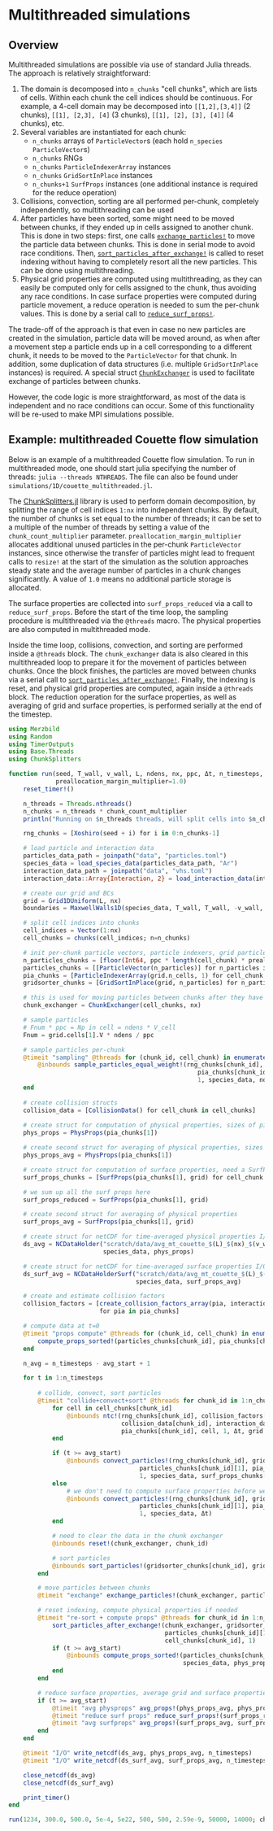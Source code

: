 # Multithreaded simulations

## Overview
Multithreaded simulations are possible via use of standard Julia threads.
The approach is relatively straightforward:
1. The domain is decomposed into `n_chunks` "cell chunks", which are lists of cells.
    Within each chunk the cell indices should be continuous.
    For example, a 4-cell domain may be decomposed into `[[1,2],[3,4]]` (2 chunks),
    `[[1], [2,3], [4]` (3 chunks), `[[1], [2], [3], [4]]` (4 chunks), etc.
2. Several variables are instantiated for each chunk:
    - `n_chunks` arrays of `ParticleVector`s (each hold `n_species` `ParticleVector`s)
    - `n_chunks` RNGs
    - `n_chunks` `ParticleIndexerArray` instances
    - `n_chunks` `GridSortInPlace` instances
    - `n_chunks+1` `SurfProps` instances (one additional instance is required for the reduce operation)
3. Collisions, convection, sorting are all performed per-chunk, completely independently,
    so multithreading can be used
4. After particles have been sorted, some might need to be moved between chunks,
    if they ended up in cells assigned to another chunk.
    This is done in two steps: first, one calls [`exchange_particles!`](@ref) to move the particle
    data between chunks. This is done in serial mode to avoid race conditions.
    Then, [`sort_particles_after_exchange!`](@ref) is called to reset indexing without having to
    completely resort all the new particles. This can be done using multithreading.
5. Physical grid properties are computed using multithreading, as they can easily be computed
    only for cells assigned to the chunk, thus avoiding any race conditions.
    In case surface properties were computed during particle movement, a
    reduce operation is needed to sum the per-chunk values. This is done by
    a serial call to [`reduce_surf_props!`](@ref).

The trade-off of the approach is that even in case no new particles are created in the simulation,
particle data will be moved around, as when after a movement step a particle ends up in a cell
corresponding to a different chunk, it needs to be moved to the `ParticleVector` for that chunk.
In addition, some duplication of data structures (i.e. multiple `GridSortInPlace` instances)
is required. A special struct [`ChunkExchanger`](@ref) is used to facilitate exchange of particles between chunks.

However, the code logic is more straightforward, as most of the data is independent and no race conditions
can occur. Some of this functionality will be re-used to make MPI simulations possible.

## Example: multithreaded Couette flow simulation

Below is an example of a multithreaded Couette flow simulation. To run in multithreaded mode, one should start
julia specifying the number of threads: `julia --threads NTHREADS`. The file can also be found under `simulations/1D/couette_multithreaded.jl`.

The [ChunkSplitters.jl](https://github.com/JuliaFolds2/ChunkSplitters.jl)
library is used to perform domain decomposition, by splitting the range of cell indices `1:nx` into independent chunks.
By default, the number of chunks is set equal to the number of threads; it can be set to a multiple of the number of threads
by setting a value of the `chunk_count_multiplier` parameter. `preallocation_margin_multiplier` allocates additional unused
particles in the per-chunk `ParticleVector` instances, since otherwise the transfer of particles might lead to frequent
calls to `resize!` at the start of the simulation as the solution approaches steady state and the average number of particles in a chunk
changes significantly. A value of `1.0` means no additional particle storage is allocated.

The surface properties are collected into `surf_props_reduced` via a call to `reduce_surf_props`.
Before the start of the time loop, the sampling procedure is multithreaded via the `@threads` macro.
The physical properties are also computed in multithreaded mode.

Inside the time loop, collisions, convection, and sorting are performed inside a `@threads` block. The `chunk_exchanger` data
is also cleared in this multithreaded loop to prepare it for the movement of particles between chunks.
Once the block finishes, the particles are moved between chunks via a serial call to [`sort_particles_after_exchange!`](@ref).
Finally, the indexing is reset, and physical grid properties are computed, again inside a `@threads` block.
The reduction operation for the surface properties, as well as averaging of grid and surface properties, is performed serially
at the end of the timestep.

```julia
using Merzbild
using Random
using TimerOutputs
using Base.Threads
using ChunkSplitters

function run(seed, T_wall, v_wall, L, ndens, nx, ppc, Δt, n_timesteps, avg_start; chunk_count_multiplier=1,
             preallocation_margin_multiplier=1.0)
    reset_timer!()

    n_threads = Threads.nthreads()
    n_chunks = n_threads * chunk_count_multiplier
    println("Running on $n_threads threads, will split cells into $n_chunks chunks")

    rng_chunks = [Xoshiro(seed + i) for i in 0:n_chunks-1]

    # load particle and interaction data
    particles_data_path = joinpath("data", "particles.toml")
    species_data = load_species_data(particles_data_path, "Ar")
    interaction_data_path = joinpath("data", "vhs.toml")
    interaction_data::Array{Interaction, 2} = load_interaction_data(interaction_data_path, species_data)

    # create our grid and BCs
    grid = Grid1DUniform(L, nx)
    boundaries = MaxwellWalls1D(species_data, T_wall, T_wall, -v_wall, v_wall, 1.0, 1.0)

    # split cell indices into chunks
    cell_indices = Vector(1:nx)
    cell_chunks = chunks(cell_indices; n=n_chunks)

    # init per-chunk particle vectors, particle indexers, grid particle sorters
    n_particles_chunks = [floor(Int64, ppc * length(cell_chunk) * preallocation_margin_multiplier) for cell_chunk in cell_chunks]
    particles_chunks = [[ParticleVector(n_particles)] for n_particles in n_particles_chunks]
    pia_chunks = [ParticleIndexerArray(grid.n_cells, 1) for cell_chunk in cell_chunks]
    gridsorter_chunks = [GridSortInPlace(grid, n_particles) for n_particles in n_particles_chunks]

    # this is used for moving particles between chunks after they have been sorted into grid cells
    chunk_exchanger = ChunkExchanger(cell_chunks, nx)

    # sample particles
    # Fnum * ppc = Np in cell = ndens * V_cell
    Fnum = grid.cells[1].V * ndens / ppc

    # sample particles per-chunk
    @timeit "sampling" @threads for (chunk_id, cell_chunk) in enumerate(cell_chunks)
        @inbounds sample_particles_equal_weight!(rng_chunks[chunk_id], grid, particles_chunks[chunk_id][1],
                                                    pia_chunks[chunk_id],
                                                    1, species_data, ndens, T_wall, Fnum, cell_chunk)
    end
     
    # create collision structs
    collision_data = [CollisionData() for cell_chunk in cell_chunks]
    
    # create struct for computation of physical properties, sizes of pia are the same
    phys_props = PhysProps(pia_chunks[1])

    # create second struct for averaging of physical properties, sizes of pia are the same
    phys_props_avg = PhysProps(pia_chunks[1])

    # create struct for computation of surface properties, need a SurfProps instance per chunk
    surf_props_chunks = [SurfProps(pia_chunks[1], grid) for cell_chunk in cell_chunks]

    # we sum up all the surf props here
    surf_props_reduced = SurfProps(pia_chunks[1], grid)

    # create second struct for averaging of physical properties
    surf_props_avg = SurfProps(pia_chunks[1], grid)

    # create struct for netCDF for time-averaged physical properties I/O
    ds_avg = NCDataHolder("scratch/data/avg_mt_couette_$(L)_$(nx)_$(v_wall)_$(T_wall)_$(ppc)_after$(avg_start).nc",
                          species_data, phys_props)

    # create struct for netCDF for time-averaged surface properties I/O
    ds_surf_avg = NCDataHolderSurf("scratch/data/avg_mt_couette_$(L)_$(nx)_$(v_wall)_$(T_wall)_$(ppc)_surf_after$(avg_start).nc",
                                   species_data, surf_props_avg)

    # create and estimate collision factors
    collision_factors = [create_collision_factors_array(pia, interaction_data, species_data, T_wall, Fnum)
                         for pia in pia_chunks]

    # compute data at t=0
    @timeit "props compute" @threads for (chunk_id, cell_chunk) in enumerate(cell_chunks)
        compute_props_sorted!(particles_chunks[chunk_id], pia_chunks[chunk_id], species_data, phys_props, cell_chunk)
    end

    n_avg = n_timesteps - avg_start + 1

    for t in 1:n_timesteps
        
        # collide, convect, sort particles
        @timeit "collide+convect+sort" @threads for chunk_id in 1:n_chunks
            for cell in cell_chunks[chunk_id]
                @inbounds ntc!(rng_chunks[chunk_id], collision_factors[chunk_id][1, 1, cell],
                               collision_data[chunk_id], interaction_data, particles_chunks[chunk_id][1],
                               pia_chunks[chunk_id], cell, 1, Δt, grid.cells[cell].V)
            end

            if (t >= avg_start)
                @inbounds convect_particles!(rng_chunks[chunk_id], grid, boundaries,
                                    particles_chunks[chunk_id][1], pia_chunks[chunk_id],
                                    1, species_data, surf_props_chunks[chunk_id], Δt)
            else
                # we don't need to compute surface properties before we start averaging
                @inbounds convect_particles!(rng_chunks[chunk_id], grid, boundaries,
                                    particles_chunks[chunk_id][1], pia_chunks[chunk_id],
                                    1, species_data, Δt)
            end

            # need to clear the data in the chunk exchanger
            @inbounds reset!(chunk_exchanger, chunk_id)

            # sort particles
            @inbounds sort_particles!(gridsorter_chunks[chunk_id], grid, particles_chunks[chunk_id][1], pia_chunks[chunk_id], 1)
        end

        # move particles between chunks
        @timeit "exchange" exchange_particles!(chunk_exchanger, particles_chunks, pia_chunks, cell_chunks, 1)

        # reset indexing, compute physical properties if needed
        @timeit "re-sort + compute props" @threads for chunk_id in 1:n_chunks
            sort_particles_after_exchange!(chunk_exchanger, gridsorter_chunks[chunk_id],
                                           particles_chunks[chunk_id][1], pia_chunks[chunk_id],
                                           cell_chunks[chunk_id], 1)
            if (t >= avg_start)
                @inbounds compute_props_sorted!(particles_chunks[chunk_id], pia_chunks[chunk_id],
                                                species_data, phys_props, cell_chunks[chunk_id])
            end
        end

        # reduce surface properties, average grid and surface properties
        if (t >= avg_start)
            @timeit "avg physprops" avg_props!(phys_props_avg, phys_props, n_avg)
            @timeit "reduce surf props" reduce_surf_props!(surf_props_reduced, surf_props_chunks)
            @timeit "avg surfprops" avg_props!(surf_props_avg, surf_props_reduced, n_avg)
        end
    end

    @timeit "I/O" write_netcdf(ds_avg, phys_props_avg, n_timesteps)
    @timeit "I/O" write_netcdf(ds_surf_avg, surf_props_avg, n_timesteps)

    close_netcdf(ds_avg)
    close_netcdf(ds_surf_avg)

    print_timer()
end

run(1234, 300.0, 500.0, 5e-4, 5e22, 500, 500, 2.59e-9, 50000, 14000; chunk_count_multiplier=1, preallocation_margin_multiplier=1.5)
```